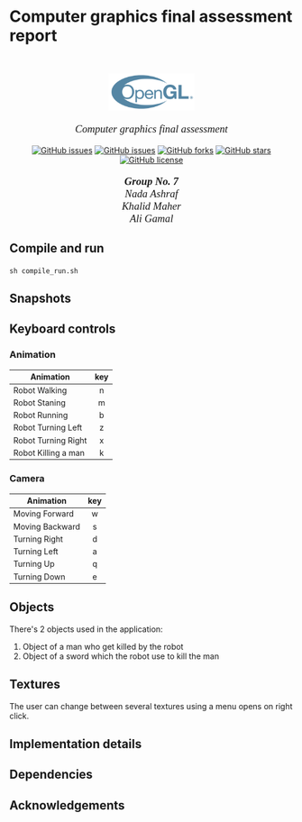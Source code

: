 # Computer graphics final assessment report

<br />
<p align="center">
  <a href="https://github.com/Nada-Ashraf/graphics-final-assessment">
    <img src="./report/opengl_logo.png" alt="Logo" width="30%" height="30%">
  </a>

  <p align="center" style="font-family: times, serif; font-size:14pt; font-style:italic">
    Computer graphics final assessment
  </p>

<div align="center">

[![GitHub issues](https://img.shields.io/github/contributors/Nada-Ashraf/graphics-final-assessment)](https://github.com/Nada-Ashraf/graphics-final-assessment/contributors)
[![GitHub issues](https://img.shields.io/github/issues/Nada-Ashraf/graphics-final-assessment)](https://github.com/Nada-Ashraf/graphics-final-assessment/issues)
[![GitHub forks](https://img.shields.io/github/forks/Nada-Ashraf/graphics-final-assessment)](https://github.com/Nada-Ashraf/graphics-final-assessment/network)
[![GitHub stars](https://img.shields.io/github/stars/Nada-Ashraf/graphics-final-assessment)](https://github.com/Nada-Ashraf/graphics-final-assessment/stargazers)
[![GitHub license](https://img.shields.io/github/license/Nada-Ashraf/graphics-final-assessment)](https://github.com/Nada-Ashraf/graphics-final-assessment/master/LICENSE)

</div>

  <p align="center" style="font-family: times, serif; font-size:14pt; font-style:italic">
    <Strong> Group No. 7 </Strong>
    <br/>
    Nada Ashraf
    <br/>
    Khalid Maher
    <br/>
    Ali Gamal
  </p>
</p>

## Compile and run

`sh compile_run.sh`

## Snapshots

## Keyboard controls

### Animation

| Animation           | key |
| ------------------- | :-: |
| Robot Walking       |  n  |
| Robot Staning       |  m  |
| Robot Running       |  b  |
| Robot Turning Left  |  z  |
| Robot Turning Right |  x  |
| Robot Killing a man |  k  |

### Camera

| Animation       | key |
| --------------- | :-: |
| Moving Forward  |  w  |
| Moving Backward |  s  |
| Turning Right   |  d  |
| Turning Left    |  a  |
| Turning Up      |  q  |
| Turning Down    |  e  |

## Objects

There's 2 objects used in the application:

1. Object of a man who get killed by the robot
2. Object of a sword which the robot use to kill the man

## Textures

The user can change between several textures using a menu opens on right click.

## Implementation details

## Dependencies

## Acknowledgements
